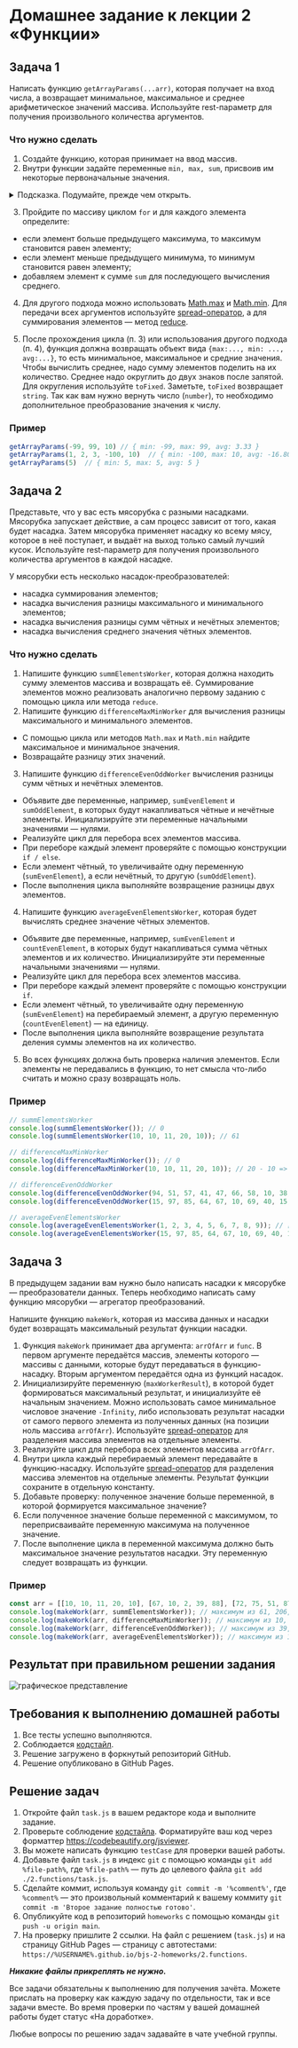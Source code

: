 # Домашнее задание к лекции 2 «Функции»

## Задача 1

Написать функцию `getArrayParams(...arr)`, которая получает на вход числа, а возвращает минимальное, максимальное и среднее арифметическое значений массива. Используйте rest-параметр для получения произвольного количества аргументов.

### Что нужно сделать
1. Создайте функцию, которая принимает на ввод массив. 
2. Внутри функции задайте переменные `min, max, sum`, присвоив им некоторые первоначальные значения.
<details>
  <summary>Подсказка. Подумайте, прежде чем открыть.</summary>
Первоначальные значения:
min =  Infinity, 
max = -Infinity.
    Также можно использовать в качестве min и max первый элемент массива.
</details>

3. Пройдите по массиву циклом `for` и для каждого элемента определите:

 * если элемент больше предыдущего максимума, то максимум становится равен элементу;
 * если элемент меньше предыдущего минимума, то минимум становится равен элементу;
 * добавляем элемент к сумме `sum` для последующего вычисления среднего.

4. Для другого подхода можно использовать [Math.max](https://developer.mozilla.org/ru/docs/Web/JavaScript/Reference/Global_Objects/Math/max) и [Math.min](https://developer.mozilla.org/ru/docs/Web/JavaScript/Reference/Global_Objects/Math/min). Для передачи всех аргументов используйте [spread-оператор](https://developer.mozilla.org/en-US/docs/Web/JavaScript/Reference/Operators/Spread_syntax), а для суммирования элементов — метод [reduce](https://developer.mozilla.org/ru/docs/Web/JavaScript/Reference/Global_Objects/Array/Reduce).

5. После прохождения цикла (п. 3) или использования другого подхода (п. 4), функция должна возвращать объект вида `{max:..., min: ..., avg:...}`, то есть минимальное, максимальное и средние значения. Чтобы вычислить среднее, надо сумму элементов поделить на их количество. Среднее надо округлить до двух знаков после запятой. Для округления используйте `toFixed`. Заметьте, `toFixed` возвращает `string`. Так как вам нужно вернуть число (`number`), то необходимо дополнительное преобразование значения к числу.

### Пример
```js
getArrayParams(-99, 99, 10) // { min: -99, max: 99, avg: 3.33 }
getArrayParams(1, 2, 3, -100, 10)  // { min: -100, max: 10, avg: -16.80 }
getArrayParams(5)  // { min: 5, max: 5, avg: 5 }
```

## Задача 2
Представьте, что у вас есть мясорубка с разными насадками. Мясорубка запускает действие, а сам процесс зависит от того, какая будет насадка. Затем мясорубка применяет насадку ко всему мясу, которое в неё поступает, и выдаёт на выход только самый лучший кусок. Используйте rest-параметр для получения произвольного количества аргументов в каждой насадке.

У мясорубки есть несколько насадок-преобразователей:

* насадка суммирования элементов;
* насадка вычисления разницы максимального и минимального элементов;
* насадка вычисления разницы сумм чётных и нечётных элементов;
* насадка вычисления среднего значения чётных элементов.

### Что нужно сделать
1. Напишите функцию `summElementsWorker`, которая должна находить сумму элементов массива и возвращать её. Суммирование элементов можно реализовать аналогично первому заданию c помощью цикла или метода `reduce`.
2. Напишите функцию `differenceMaxMinWorker` для вычисления разницы максимального и минимального элементов.
 
 *    C помощью цикла или методов `Math.max` и `Math.min` найдите максимальное и минимальное значения.
 *    Возвращайте разницу этих значений.
  
3. Напишите функцию `differenceEvenOddWorker` вычисления разницы сумм чётных и нечётных элементов.
 * Объявите две переменные, например, `sumEvenElement` и `sumOddElement`, в которых будут накапливаться чётные и нечётные элементы. Инициализируйте эти переменные начальными значениями — нулями.
 * Реализуйте цикл для перебора всех элементов массива.
 * При переборе каждый элемент проверяйте с помощью конструкции `if / else`.
 * Если элемент чётный, то увеличивайте одну переменную (`sumEvenElement`), а если нечётный, то другую (`sumOddElement`).
 * После выполнения цикла выполняйте возвращение разницы двух элементов.
4. Напишите функцию `averageEvenElementsWorker`, которая будет вычислять среднее значение чётных элементов.
  * Объявите две переменные, например, `sumEvenElement` и `countEvenElement`, в которых будут накапливаться сумма чётных элементов и их количество. Инициализируйте эти переменные начальными значениями — нулями.
  * Реализуйте цикл для перебора всех элементов массива.
  * При переборе каждый элемент проверяйте с помощью конструкции `if`.
  * Если элемент чётный, то увеличивайте одну переменную (`sumEvenElement`) на перебираемый элемент, а другую переменную (`countEvenElement`) — на единицу.
  * После выполнения цикла выполняйте возвращение результата деления суммы элементов на их количество.
5. Во всех функциях должна быть проверка наличия элементов. Если элементы не передавались в функцию, то нет смысла что-либо считать и можно сразу возвращать ноль.

### Пример
```js
// summElementsWorker
console.log(summElementsWorker()); // 0
console.log(summElementsWorker(10, 10, 11, 20, 10)); // 61

// differenceMaxMinWorker
console.log(differenceMaxMinWorker()); // 0
console.log(differenceMaxMinWorker(10, 10, 11, 20, 10)); // 20 - 10 => 10

// differenceEvenOddWorker
console.log(differenceEvenOddWorker(94, 51, 57, 41, 47, 66, 58, 10, 38, 17)); // 266 - 213 => 53
console.log(differenceEvenOddWorker(15, 97, 85, 64, 67, 10, 69, 40, 15, 35)); // 114 - 383 => -269

// averageEvenElementsWorker
console.log(averageEvenElementsWorker(1, 2, 3, 4, 5, 6, 7, 8, 9)); // [2, 4, 6, 8] => 5
console.log(averageEvenElementsWorker(15, 97, 85, 64, 67, 10, 69, 40, 15, 35)); // [64, 10, 40] => 38
```

## Задача 3 
В предыдущем задании вам нужно было написать насадки к мясорубке — преобразователи данных. Теперь необходимо написать саму функцию мясорубки — агрегатор преобразований.

Напишите функцию `makeWork`, которая из массива данных и насадки будет возвращать максимальный результат функции насадки.

1. Функция `makeWork` принимает два аргумента: `arrOfArr` и `func`. В первом аргументе передаётся массив, элементы которого — массивы с данными, которые будут передаваться в функцию-насадку. Вторым аргументом передаётся одна из функций насадок.
2. Инициализируйте переменную (`maxWorkerResult`), в которой будет формироваться максимальный результат, и инициализуйте её начальным значением. Можно использовать самое минимальное числовое значение `-Infinity`, либо использовать результат насадки от самого первого элемента из полученных данных (на позиции ноль массива `arrOfArr`). Используйте [spread-оператор](https://developer.mozilla.org/en-US/docs/Web/JavaScript/Reference/Operators/Spread_syntax) для разделения массива элементов на отдельные элементы.
3. Реализуйте цикл для перебора всех элементов массива `arrOfArr`.
4. Внутри цикла каждый перебираемый элемент передавайте в функцию-насадку. Используйте [spread-оператор](https://developer.mozilla.org/en-US/docs/Web/JavaScript/Reference/Operators/Spread_syntax) для разделения массива элементов на отдельные элементы. Результат функции сохраните в отдельную константу.
5. Добавьте проверку: полученное значение больше переменной, в которой формируется максимальное значение?
6. Если полученное значение больше переменной с максимумом, то переприсваивайте переменную максимума на полученное значение.
7. После выполнение цикла в переменной максимума должно быть максимальное значение результатов насадки. Эту переменную следует возвращать из функции.

### Пример
```js
const arr = [[10, 10, 11, 20, 10], [67, 10, 2, 39, 88], [72, 75, 51, 87, 43], [30, 41, 55, 96, 62]];
console.log(makeWork(arr, summElementsWorker)); // максимум из 61, 206, 328, 284 => 328
console.log(makeWork(arr, differenceMaxMinWorker)); // максимум из 10, 86, 44, 66 => 86
console.log(makeWork(arr, differenceEvenOddWorker)); // максимум из 39, -6, -184, 92 => 92
console.log(makeWork(arr, averageEvenElementsWorker)); // максимум из 12.5, 33.333, 72, 62.666 => 72
```

## Результат при правильном решении задания
![графическое представление](../Jasmine/results/sucessed_tasks_2.png)

## Требования к выполнению домашней работы

1. Все тесты успешно выполняются.
2. Соблюдается [кодстайл](https://github.com/netology-code/codestyle/tree/master/js#%D0%BF%D1%80%D0%B0%D0%B2%D0%B8%D0%BB%D0%B0-%D0%BE%D1%84%D0%BE%D1%80%D0%BC%D0%BB%D0%B5%D0%BD%D0%B8%D1%8F-javascript-%D0%BA%D0%BE%D0%B4%D0%B0).
3. Решение загружено в форкнутый репозиторий GitHub.
4. Решение опубликовано в GitHub Pages.

## Решение задач
1.  Откройте файл `task.js` в вашем редакторе кода и выполните задание. <br>
2.  Проверьте соблюдение [кодстайла](https://github.com/netology-code/codestyle/tree/master/js#%D0%BF%D1%80%D0%B0%D0%B2%D0%B8%D0%BB%D0%B0-%D0%BE%D1%84%D0%BE%D1%80%D0%BC%D0%BB%D0%B5%D0%BD%D0%B8%D1%8F-javascript-%D0%BA%D0%BE%D0%B4%D0%B0). Форматируйте ваш код через форматтер https://codebeautify.org/jsviewer.
3.  Вы можете написать функцию `testCase` для проверки вашей работы. <br>
4.  Добавьте файл `task.js` в индекс `git` с помощью команды `git add %file-path%`, где `%file-path%` — путь до целевого файла `git add ./2.functions/task.js`. <br>
5.  Сделайте коммит, используя команду `git commit -m '%comment%'`, где `%comment%` — это произвольный комментарий к вашему коммиту `git commit -m 'Второе задание полностью готово'`. <br>
6.  Опубликуйте код в репозиторий `homeworks` с помощью команды `git push -u origin main`.<br>
7. На проверку пришлите 2 ссылки. На файл с решением (`task.js`) и на страницу GitHub Pages — страницу с автотестами: `https://%USERNAME%.github.io/bjs-2-homeworks/2.functions`.

**_Никакие файлы прикреплять не нужно._**

Все задачи обязательны к выполнению для получения зачёта. Можете прислать на проверку как каждую задачу по отдельности, так и все задачи вместе. Во время проверки по частям у вашей домашней работы будет статус «На доработке».

Любые вопросы по решению задач задавайте в чате учебной группы.
